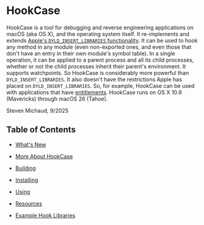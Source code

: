 # HookCase

HookCase is a tool for debugging and reverse engineering applications
on macOS (aka OS X), and the operating system itself. It re-implements
and extends
[Apple's `DYLD_INSERT_LIBRARIES` functionality](https://books.google.com/books?id=K8vUkpOXhN4C&pg=PA73&lpg=PA73&dq="dyld+interposing"+Singh.).
It can be used to hook any method in any module (even non-exported
ones, and even those that don't have an entry in their own module's
symbol table). In a single operation, it can be applied to a parent
process and all its child processes, whether or not the child
processes inherit their parent's environment. It supports
watchpoints. So HookCase is considerably more powerful than
`DYLD_INSERT_LIBRARIES`. It also doesn't have the restrictions Apple
has placed on `DYLD_INSERT_LIBRARIES`. So, for example, HookCase can
be used with applications that have
[entitlements](https://developer.apple.com/library/content/documentation/Miscellaneous/Reference/EntitlementKeyReference/Chapters/AboutEntitlements.html).
HookCase runs on OS X 10.9 (Mavericks) through macOS 26 (Tahoe).

Steven Michaud, 9/2025

## Table of Contents

* [What's New](0-whats-new.md)

* [More About HookCase](1-more-about.md)

* [Building](2-building.md)

* [Installing](3-installing.md)

* [Using](4-using.md)

* [Resources](5-resources.md)

* [Example Hook Libraries](6-examples.md)
